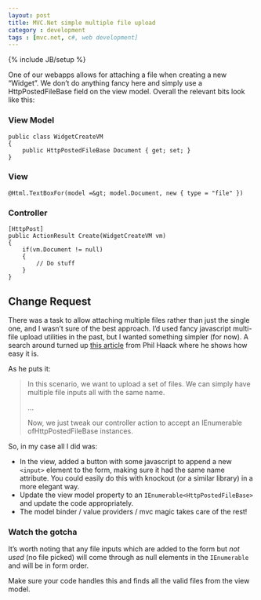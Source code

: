 ```yaml
---
layout: post
title: MVC.Net simple multiple file upload
category : development
tags : [mvc.net, c#, web development]
---
```

{% include JB/setup %}

One of our webapps allows for attaching a file when creating a new “Widget”. We don’t do anything fancy here and simply use a HttpPostedFileBase field on the view model. Overall the relevant bits look like this:

### View Model

    public class WidgetCreateVM
    {
        public HttpPostedFileBase Document { get; set; }
    }

### View

    @Html.TextBoxFor(model =&gt; model.Document, new { type = "file" })
### Controller

    [HttpPost]
    public ActionResult Create(WidgetCreateVM vm)
    {
        if(vm.Document != null)
        {
            // Do stuff
        }
    }

## Change Request
There was a task to allow attaching multiple files rather than just the single one, and I wasn’t sure of the best approach. I’d used fancy javascript multi-file upload utilities in the past, but I wanted something simpler (for now). A search around turned up [this article](http://haacked.com/archive/2010/07/16/uploading-files-with-aspnetmvc.aspx/) from Phil Haack where he shows how easy it is.

As he puts it:

> In this scenario, we want to upload a set of files. We can simply have multiple file inputs all with the same name.
> 
> …
> 
> Now, we just tweak our controller action to accept an IEnumerable ofHttpPostedFileBase instances.

So, in my case all I did was:

* In the view, added a button with some javascript to append a new `<input>` element to the form, making sure it had the same name attribute. You could easily do this with knockout (or a similar library) in a more elegant way.
* Update the view model property to an `IEnumerable<HttpPostedFileBase>` and update the code appropriately.
* The model binder / value providers / mvc magic takes care of the rest!

### Watch the gotcha
It’s worth noting that any file inputs which are added to the form but *not used* (no file picked) will come through as null elements in the `IEnumerable` and will be in form order.

Make sure your code handles this and finds all the valid files from the view model.